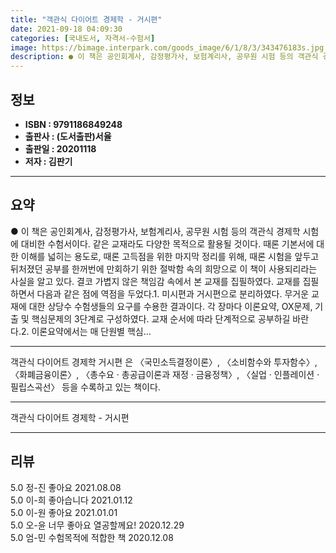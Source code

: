 ```yaml
---
title: "객관식 다이어트 경제학 - 거시편"
date: 2021-09-18 04:09:30
categories: [국내도서, 자격서-수험서]
image: https://bimage.interpark.com/goods_image/6/1/8/3/343476183s.jpg
description: ● 이 책은 공인회계사, 감정평가사, 보험계리사, 공무원 시험 등의 객관식 경제학 시험에 대비한 수험서이다. 같은 교재라도 다양한 목적으로 활용될 것이다. 때론 기본서에 대한 이해를 넓히는 용도로, 때론 고득점을 위한 마지막 정리를 위해, 때론 시험을 앞두고 뒤처졌던 공부를 한꺼번에
---
```


## **정보**

- **ISBN : 9791186849248**
- **출판사 : (도서출판)서율**
- **출판일 : 20201118**
- **저자 : 김판기**

------



## **요약**

●  이 책은 공인회계사, 감정평가사, 보험계리사, 공무원 시험 등의 객관식 경제학 시험에 대비한 수험서이다. 같은 교재라도 다양한 목적으로 활용될 것이다. 때론 기본서에 대한 이해를 넓히는 용도로, 때론 고득점을 위한 마지막 정리를 위해, 때론 시험을 앞두고 뒤처졌던 공부를 한꺼번에 만회하기 위한 절박함 속의 희망으로 이 책이 사용되리라는 사실을 알고 있다. 결코 가볍지 않은 책임감 속에서 본 교재를 집필하였다. 교재를 집필하면서 다음과 같은 점에 역점을 두었다.1. 미시편과 거시편으로 분리하였다. 무거운 교재에 대한 상당수 수험생들의 요구를 수용한 결과이다. 각 장마다 이론요약, OX문제, 기출 및 핵심문제의 3단계로 구성하였다. 교재 순서에 따라 단계적으로 공부하길 바란다.2. 이론요약에서는 매 단원별 핵심...

------

객관식 다이어트 경제학 거시편 은 〈국민소득결정이론〉, 〈소비함수와 투자함수〉, 〈화폐금융이론〉, 〈총수요 · 총공급이론과 재정 · 금융정책〉, 〈실업 · 인플레이션 · 필립스곡선〉 등을 수록하고 있는 책이다.

------


객관식 다이어트 경제학 - 거시편 

------


## **리뷰** 

5.0 정-진 좋아요 2021.08.08 <br/>5.0 이-희 좋아습니다 2021.01.12 <br/>5.0 이-원 좋아요 2021.01.01 <br/>5.0 오-윤 너무 좋아요 열공할께요! 2020.12.29 <br/>5.0 엄-민 수험목적에 적합한 책 2020.12.08 <br/>